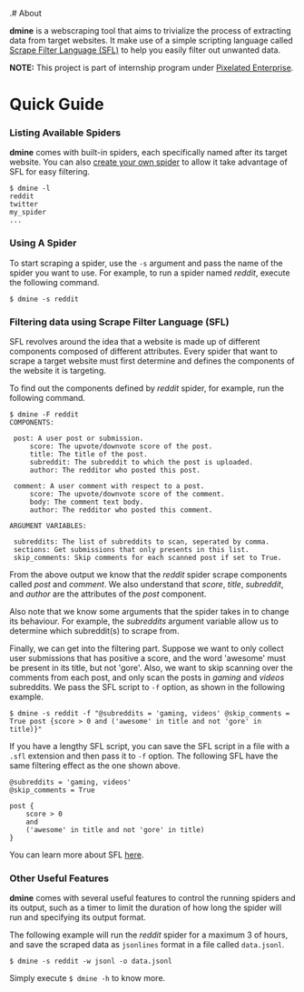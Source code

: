 .# About

**dmine** is a webscraping tool that aims to trivialize the process of extracting data from target websites. 
It make use of a simple scripting language called 
[Scrape Filter Language (SFL)](Scrape-Filter-Language) to help you easily filter out unwanted data.


**NOTE:** This project is part of internship program under [Pixelated Enterprise](http://www.pixelated.asia).


# Quick Guide

### Listing Available Spiders

**dmine** comes with built-in spiders, each specifically named after its target website. You can also
[create your own spider](Createing-A-Spider) to allow it take advantage of SFL for easy filtering.

```
$ dmine -l
reddit
twitter
my_spider
...
```

### Using A Spider

To start scraping a spider, use the `-s` argument and pass the name of the spider you want to use.
For example, to run a spider named *reddit*, execute the following command.

```
$ dmine -s reddit
```

### Filtering data using Scrape Filter Language (SFL)

SFL revolves around the idea that a website is made up of different components composed of different
attributes. Every spider that want to scrape a target website must first determine and defines the 
components of the website it is targeting.

To find out the components defined by *reddit* spider, for example, run the following command.

```
$ dmine -F reddit
COMPONENTS:

 post: A user post or submission.
     score: The upvote/downvote score of the post.
     title: The title of the post.
     subreddit: The subreddit to which the post is uploaded.
     author: The redditor who posted this post.

 comment: A user comment with respect to a post.
     score: The upvote/downvote score of the comment.
     body: The comment text body.
     author: The redditor who posted this comment.

ARGUMENT VARIABLES:

 subreddits: The list of subreddits to scan, seperated by comma.
 sections: Get submissions that only presents in this list.
 skip_comments: Skip comments for each scanned post if set to True.
```

From the above output we know that the *reddit* spider scrape components
called *post* and *comment*. We also understand that *score*, *title*, *subreddit*,
and *author* are the attributes of the *post* component.

Also note that we know some arguments that the spider takes in to change its behaviour.
For example, the *subreddits* argument variable allow us to determine which subreddit(s)
to scrape from.

Finally, we can get into the filtering part. Suppose we want to only collect user submissions
that has positive a score, and the word 'awesome' must be present in its title, but not 'gore'. 
Also, we want to skip scanning over the comments from each post, and only scan the
posts in *gaming* and *videos* subreddits. We pass the SFL script to `-f` option,
as shown in the following example.

```
$ dmine -s reddit -f "@subreddits = 'gaming, videos' @skip_comments = True post {score > 0 and ('awesome' in title and not 'gore' in title)}"
```

If you have a lengthy SFL script, you can save the SFL script in a file with a `.sfl` extension 
and then pass it to `-f` option. The following SFL have the same filtering effect as the one
shown above.

```
@subreddits = 'gaming, videos'
@skip_comments = True

post {
    score > 0
    and
    ('awesome' in title and not 'gore' in title)
}
```

You can learn more about SFL [here](Scrape-Filter-Language).

### Other Useful Features

**dmine** comes with several useful features to control the running spiders and its output,
such as a timer to limit the duration of how long the spider will run and
specifying its output format.

The following example will run the *reddit* spider for a maximum 3 of 
hours, and save the scraped data as `jsonlines` format in a 
file called `data.jsonl`.

```
$ dmine -s reddit -w jsonl -o data.jsonl
```

Simply execute `$ dmine -h` to know more.
